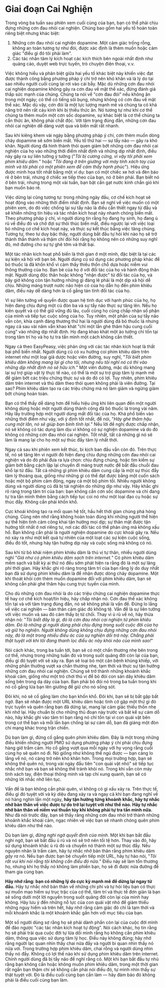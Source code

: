 # Giai đoạn Cai Nghiện

Trong vòng ba tuần sau phiên xem cuối cùng của bạn, bạn có thể phải chịu đựng những cơn đau nhói cai nghiện. Chúng bao gồm hai yếu tố hoàn toàn riêng biệt nhưng khác biệt:

1.  Những cơn đau nhói cai nghiện dopamine. Một cảm giác trống rỗng, không an toàn tương tự như đói, được xác định là thèm muốn hoặc cảm giác "điều gì đó tôi phải làm".
2.  Các tác nhân tâm lý kích hoạt các kích thích bên ngoài nhất định như quảng cáo, duyệt web trực tuyến, trò chuyện điện thoại, v.v.

Việc không hiểu và phân biệt giữa hai yếu tố khác biệt này khiến việc đạt được thành công bằng phương pháp ý chí trở nên khó khăn và là lý do tại sao nhiều người cuối cùng lại rơi vào cái bẫy. Mặc dù những cơn đau nhói cai nghiện dopamine không gây ra cơn đau về mặt thể xác, đừng đánh giá thấp sức mạnh của chúng. Chúng ta nói về "cơn đau đói" nếu không ăn trong một ngày; có thể có tiếng sôi bụng, nhưng không có cơn đau về mặt thể xác. Mặc dù vậy, cơn đói là một lực lượng mạnh mẽ và chúng ta có khả năng trở nên rất cáu kỉnh khi bị thiếu thức ăn. Nó tương tự như khi cơ thể chúng ta thèm muốn một cơn sốc dopamine, sự khác biệt là cơ thể chúng ta cần thức ăn, không phải chất độc. Với tâm trạng đúng đắn, những cơn đau nhói cai nghiện dễ dàng vượt qua và biến mất rất nhanh.

Sau khi kiêng khem vài ngày bằng phương pháp ý chí, cơn thèm muốn dòng chảy dopamine sẽ sớm biến mất. Yếu tố thứ hai — sự tẩy não — gây ra khó khăn. Người dùng đã hình thành thói quen giảm bớt những cơn đau nhói cai nghiện của họ vào những thời điểm nhất định và những dịp nhất định, điều này gây ra sự liên tưởng ý tưởng ("*Tôi bị cương cứng, vì vậy tôi phải xem phim khiêu dâm.*" hoặc "*Tôi đang ở trên giường với máy tính xách tay của mình và tôi phải có một phiên xem để cảm thấy hạnh phúc*"). Hiệu ứng được minh họa tốt nhất bằng một ví dụ: bạn có một chiếc xe hơi và đèn báo rẽ ở bên trái, nhưng ở chiếc xe tiếp theo của bạn, nó ở bên phải. Bạn biết nó ở bên trái, nhưng trong một vài tuần, bạn bật cần gạt nước kính chắn gió khi bạn muốn báo rẽ.

Việc dừng lại cũng tương tự: trong những ngày đầu, cơ chế kích hoạt sẽ hoạt động vào những thời điểm nhất định. Bạn sẽ nghĩ về việc muốn có một phiên xem, do đó việc chống lại sự tẩy não là điều cần thiết ngay từ đầu và sẽ khiến những tín hiệu và tác nhân kích hoạt này nhanh chóng biến mất. Theo phương pháp ý chí, vì người dùng tin rằng họ đang hy sinh, họ đang ủ rũ về điều đó và chờ đợi sự thôi thúc biến mất, điều ngược lại với việc loại bỏ những cơ chế kích hoạt này, và thực sự kết thúc bằng việc tăng chúng. Tương tự, theo tư duy bậc thầy, người dùng bắt đầu tự hỏi khi nào họ sẽ trở thành thần thánh và thậm chí đòi hỏi rằng họ không nên có những suy nghĩ đó, mở đường cho sự tự ghê tởm và thất bại.

Một tác nhân kích hoạt phổ biến là thời gian ở một mình, đặc biệt là tại các sự kiện xã hội với bạn bè. Người dùng cũ sử dụng các phương pháp khác để bỏ thuốc lá đã khốn khổ vì cảm thấy thiếu thốn chỗ dựa hoặc niềm vui thông thường của họ. Bạn bè của họ ở với đối tác của họ và hành động thân mật. Người dùng độc thân hoặc không "nhận được" từ đối tác của họ, và bây giờ không còn tận hưởng những gì đáng lẽ phải là một dịp xã hội dễ chịu. Những máng trượt nước não hiện có của họ dẫn họ đến phim khiêu dâm, điều này dễ dàng hơn là cố gắng tán tỉnh đối tác của họ.

Vì sự liên tưởng về quyền được quan hệ tình dục với hạnh phúc của họ, họ hiện đang chịu đựng một cú đòn ba và sự tẩy não thực sự tăng lên. Nếu họ kiên quyết và có thể giữ vững đủ lâu, cuối cùng họ cũng chấp nhận số phận của mình và tiếp tục cuộc sống của họ. Tuy nhiên, một phần của sự tẩy não vẫn còn, khía cạnh đáng thương thứ hai là người dùng đã bỏ thuốc lá nhưng ngay cả sau vài năm vẫn khao khát "chỉ một lần ghé thăm hậu cung cuối cùng" vào những dịp nhất định. Họ đang khao khát một ảo tưởng chỉ tồn tại trong tâm trí họ và họ tự tra tấn mình một cách không cần thiết.

Ngay cả theo EasyPeasy, việc phản ứng với các tác nhân kích hoạt là thất bại phổ biến nhất. Người dùng cũ có xu hướng coi phim khiêu dâm trên internet như một loại giả dược hoặc viên đường, suy nghĩ, "*Tôi biết phim khiêu dâm không mang lại gì cho tôi, nhưng nếu tôi nghĩ nó có thì vào những dịp nhất định nó sẽ hữu ích.*" Một viên đường, mặc dù không mang lại sự trợ giúp vật lý thực tế nào, có thể là một sự trợ giúp tâm lý mạnh mẽ để giảm bớt các triệu chứng thực sự và do đó có lợi. Tuy nhiên, phim khiêu dâm trên internet và thủ dâm theo thói quen không phải là viên đường. Tại sao? Phim khiêu dâm tạo ra các triệu chứng mà nó làm giảm và ngừng giảm bớt chúng hoàn toàn.

Bạn có thể thấy dễ dàng hơn để hiểu hiệu ứng khi liên quan đến một người không dùng hoặc một người dùng thành công đã bỏ thuốc lá trong vài năm. Hãy lấy trường hợp một người dùng mất đối tác của họ. Khá phổ biến vào những thời điểm như vậy, với ý định tốt nhất, để nói, "*Hãy ghé thăm hậu cung một lần, nó sẽ giúp bạn bình tĩnh lại.*" Nếu lời đề nghị được chấp nhận, nó sẽ không có tác dụng làm dịu vì không có sự nghiện dopamine và do đó không có những cơn đau nhói cai nghiện. Tốt nhất, tất cả những gì nó sẽ làm là mang lại cho họ một sự thúc đẩy tâm lý nhất thời.

Ngay cả sau khi phiên xem kết thúc, bi kịch ban đầu vẫn còn đó. Trên thực tế, nó sẽ tăng lên vì người đó hiện đang chịu đựng những cơn đau nhói cai nghiện và do đó phải đưa ra lựa chọn: chịu đựng chúng, hoặc tìm kiếm sự giảm bớt bằng cách lặp lại chuyến đi máng trượt nước để bắt đầu chuỗi đau khổ lại từ đầu. Tất cả những gì phim khiêu dâm cung cấp là một sự thúc đẩy tâm lý thoáng qua, giống như những gì có thể đạt được bằng một cuốn sách hoặc một bộ phim cảm động, ngay cả một bộ phim tồi. Nhiều người không dùng và người dùng cũ đã bị tái nghiện do những dịp như vậy. Hãy khắc ghi rõ ràng trong tâm trí của bạn: bạn không cần cơn sốc dopamine và chỉ đang tự tra tấn mình thêm bằng cách tiếp tục coi nó như một loại đạo cụ hoặc sự thúc đẩy. Không cần phải khốn khổ.

Cực khoái không tạo ra mối quan hệ tốt, hầu hết thời gian chúng phá hỏng chúng. Cũng nên nhớ rằng không hoàn toàn đúng khi những người thể hiện sự thể hiện tình cảm công khai tận hưởng mọi dịp; sự thân mật được tận hưởng tốt nhất ở nơi riêng tư, nơi các đối tác có thể phản ứng mà không xấu hổ. Bạn không cần phải là người nghiện dopamine do cực khoái gây ra. Nếu nó xảy ra như một kết quả tự nhiên của một loạt các sự kiện cuộc sống, điều đó tốt, nhưng hãy tận hưởng dịp này và cuộc sống mà không có nó.

Sau khi từ bỏ khái niệm phim khiêu dâm là thú vị tự thân, nhiều người dùng nghĩ "*Giá như có phim khiêu dâm sạch trên internet.*" Có phim khiêu dâm mềm sạch và bất kỳ ai thử nó đều sớm phát hiện ra rằng đó là một sự lãng phí thời gian. Hãy khắc ghi rõ ràng trong tâm trí của bạn rằng lý do duy nhất bạn đã sử dụng phim khiêu dâm là để nhận được dòng chảy dopamine. Một khi thoát khỏi cơn thèm muốn dopamine đối với phim khiêu dâm, bạn sẽ không cần phải ghé thăm hậu cung trực tuyến của mình.

Cho dù những cơn đau nhói là do các triệu chứng cai nghiện dopamine thực tế hay cơ chế kích hoạt/tín hiệu, hãy chấp nhận nó. Cơn đau thể xác không tồn tại và với tâm trạng đúng đắn, nó sẽ không phải là vấn đề. Đừng lo lắng về việc cai nghiện — bản thân cảm giác đó không tệ. Vấn đề là sự liên tưởng với việc muốn và sau đó cảm thấy bị từ chối. Thay vì ủ rũ về nó, hãy thừa nhận nó: "*Tôi biết đây là gì, đó là cơn đau nhói cai nghiện từ phim khiêu dâm. Đó là những gì người dùng phải chịu đựng trong suốt cuộc đời của họ và giữ họ nghiện. Người không dùng không chịu đựng những cơn đau nhói này, đó là một trong nhiều điều ác của sự nghiện dối trá này. Chẳng phải thật tuyệt vời khi tôi đang thanh lọc điều ác này khỏi não của mình sao!*"

Nói cách khác, trong ba tuần tới, bạn sẽ có một chấn thương nhẹ bên trong cơ thể, nhưng trong những tuần đó và trong suốt quãng đời còn lại của bạn, điều gì đó tuyệt vời sẽ xảy ra. Bạn sẽ loại bỏ một căn bệnh khủng khiếp, với những phần thưởng vượt xa chấn thương nhẹ, tạm thời và thực sự tận hưởng những cơn đau nhói cai nghiện. Chúng sẽ trở thành những khoảnh khắc khoái cảm, giống như một trò chơi thú vị để bỏ đói con sán dây khiêu dâm sống bên trong dạ dày của bạn. Bạn phải bỏ đói nó trong ba tuần trong khi nó cố gắng lừa bạn lên giường để giữ cho nó sống sót.

Đôi khi, nó sẽ cố gắng làm cho bạn khốn khổ. Đôi khi, bạn sẽ bị bắt gặp bất ngờ. Bạn sẽ nhận được một URL khiêu dâm hoặc tình cờ gặp một thứ gì đó trực tuyến và quên rằng bạn đã dừng lại, mang lại cảm giác thiếu thốn nhẹ khi nhớ lại. Hãy chuẩn bị cho những thủ đoạn này trước và bất kể sự cám dỗ nào, hãy khắc ghi vào tâm trí bạn rằng nó chỉ tồn tại vì con quái vật bên trong cơ thể bạn và mỗi lần bạn chống lại sự cám dỗ, bạn đã giáng một đòn chí mạng khác trong trận chiến.

Dù bạn làm gì, đừng cố gắng quên phim khiêu dâm. Đây là một trong những điều khiến những người PMO sử dụng phương pháp ý chí phải chịu đựng hàng giờ trầm cảm. Họ cố gắng vượt qua mỗi ngày với hy vọng rằng cuối cùng họ sẽ quên nó đi. Nó giống như không thể ngủ được — bạn càng lo lắng về nó, nó càng trở nên khó khăn hơn. Trong mọi trường hợp, bạn sẽ không thể quên nó, trong vài ngày đầu tiên "con quái vật nhỏ" sẽ tiếp tục nhắc nhở bạn và bạn sẽ không thể tránh khỏi nó. Trong khi vẫn còn máy tính xách tay, điện thoại thông minh và tạp chí xung quanh, bạn sẽ có những lời nhắc nhở liên tục.

Vấn đề là bạn không cần phải quên, vì không có gì xấu xảy ra. Trên thực tế, điều gì đó tuyệt vời và kỳ diệu đang xảy ra và ngay cả khi bạn đang nghĩ về nó hàng nghìn lần một ngày, **hãy tận hưởng từng khoảnh khắc, hãy tự nhắc nhở bản thân về việc được tự do trở lại tuyệt vời như thế nào. Hãy tự nhắc nhở bản thân về niềm vui thuần túy khi không phải tự tra tấn mình nữa.** Như đã nói trước đây, bạn sẽ thấy rằng những cơn đau nhói trở thành những khoảnh khắc khoái cảm, ngạc nhiên về việc bạn sẽ nhanh chóng quên phim khiêu dâm như thế nào.

Dù bạn làm gì, *đừng nghi ngờ quyết định của mình*. Một khi bạn bắt đầu nghi ngờ, bạn sẽ bắt đầu ủ rũ và nó sẽ trở nên tồi tệ hơn. Thay vào đó, hãy sử dụng khoảnh khắc ủ rũ đó và chuyển nó thành một sự thúc đẩy. Nếu nguyên nhân là trầm cảm, hãy tự nhắc nhở bản thân rằng phim khiêu dâm *gây ra* nó. Nếu bạn được bạn bè chuyển tiếp một URL, hãy tự hào nói, "*Tôi rất vui khi nói rằng tôi không cần điều đó nữa.*" Điều này sẽ làm tổn thương họ, nhưng khi họ thấy nó không làm phiền bạn, họ sẽ đi được nửa đường để tham gia cùng bạn.

**Hãy nhớ rằng: bạn có những lý do cực kỳ mạnh mẽ để dừng lại ngay từ đầu.** Hãy tự nhắc nhở bản thân về những chi phí và tự hỏi liệu bạn có thực sự muốn mạo hiểm sự trục trặc của cơ thể, tâm trí và thực tế đơn giản là bạn sẽ sống dưới một lời nguyền trong suốt quãng đời còn lại của mình hay không. Hãy lưu ý đến những nỗ lực của con quái vật nhỏ để giảm thiểu những nguy hiểm và trên hết, hãy nhớ rằng cảm giác đó chỉ là tạm thời và mỗi khoảnh khắc là một khoảnh khắc gần hơn với mục tiêu của bạn.

Một số người dùng sợ rằng họ sẽ phải dành phần còn lại của cuộc đời mình để đảo ngược "các tác nhân kích hoạt tự động". Nói cách khác, họ tin rằng họ sẽ phải trải qua cuộc đời tự lừa dối mình rằng họ không cần phim khiêu dâm, thông qua việc sử dụng tâm lý học. Điều này không đúng; hãy nhớ rằng người lạc quan nhìn thấy chai nửa đầy và người bi quan nhìn thấy nó nửa vơi. Trong trường hợp phim khiêu dâm, chai rỗng và người dùng nhìn thấy nó đầy. Không có lợi thế nào khi sử dụng phim khiêu dâm trên internet. Chính người dùng đã bị tẩy não để nghĩ rằng có. Một khi bạn bắt đầu tự nhủ rằng bạn không cần hoặc không muốn phim khiêu dâm, trong một thời gian rất ngắn bạn thậm chí sẽ không cần phải nói điều đó, tự mình nhìn thấy sự thật tuyệt vời. Đó là điều cuối cùng bạn cần làm — hãy đảm bảo đó không phải là điều cuối cùng bạn làm.

